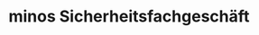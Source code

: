 ---
title: "minos Sicherheitsfachgeschäft"
url: /weilheim-in-oberbayern/minos-sicherheitsfachgeschaeft/
shop: Sicherheit
---
